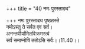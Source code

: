 +++
title = "40 नमः पुरस्तादथ"

+++
नमः पुरस्तादथ पृष्ठतस्ते  
नमोऽस्तु ते सर्वत एव सर्व।  
अनन्तवीर्यामितविक्रमस्त्वं  
सर्वं समाप्नोषि ततोऽसि सर्वः।।11.40।।